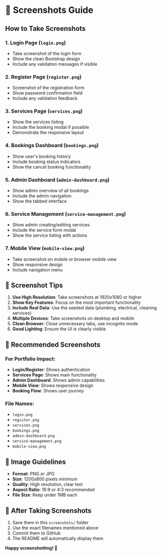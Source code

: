 # 📸 Screenshots Guide

## How to Take Screenshots

### 1. **Login Page** (`login.png`)
- Take screenshot of the login form
- Show the clean Bootstrap design
- Include any validation messages if visible

### 2. **Register Page** (`register.png`)
- Screenshot of the registration form
- Show password confirmation field
- Include any validation feedback

### 3. **Services Page** (`services.png`)
- Show the services listing
- Include the booking modal if possible
- Demonstrate the responsive layout

### 4. **Bookings Dashboard** (`bookings.png`)
- Show user's booking history
- Include booking status indicators
- Show the cancel booking functionality

### 5. **Admin Dashboard** (`admin-dashboard.png`)
- Show admin overview of all bookings
- Include the admin navigation
- Show the tabbed interface

### 6. **Service Management** (`service-management.png`)
- Show admin creating/editing services
- Include the service form modal
- Show the service listing with actions

### 7. **Mobile View** (`mobile-view.png`)
- Take screenshot on mobile or browser mobile view
- Show responsive design
- Include navigation menu

## 📱 Screenshot Tips

1. **Use High Resolution**: Take screenshots at 1920x1080 or higher
2. **Show Key Features**: Focus on the most important functionality
3. **Include Real Data**: Use the seeded data (plumbing, electrical, cleaning services)
4. **Multiple Devices**: Take screenshots on desktop and mobile
5. **Clean Browser**: Close unnecessary tabs, use incognito mode
6. **Good Lighting**: Ensure the UI is clearly visible

## 🎯 Recommended Screenshots

### For Portfolio Impact:
- **Login/Register**: Shows authentication
- **Services Page**: Shows main functionality
- **Admin Dashboard**: Shows admin capabilities
- **Mobile View**: Shows responsive design
- **Booking Flow**: Shows user journey

### File Names:
- `login.png`
- `register.png`
- `services.png`
- `bookings.png`
- `admin-dashboard.png`
- `service-management.png`
- `mobile-view.png`

## 📏 Image Guidelines

- **Format**: PNG or JPG
- **Size**: 1200x800 pixels minimum
- **Quality**: High resolution, clear text
- **Aspect Ratio**: 16:9 or 4:3 recommended
- **File Size**: Keep under 1MB each

## 🚀 After Taking Screenshots

1. Save them in this `screenshots/` folder
2. Use the exact filenames mentioned above
3. Commit them to GitHub
4. The README will automatically display them

**Happy screenshotting! 📸** 